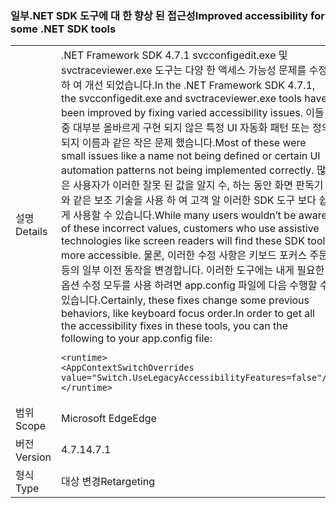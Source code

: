 ### <a name="improved-accessibility-for-some-net-sdk-tools"></a><span data-ttu-id="98929-101">일부.NET SDK 도구에 대 한 향상 된 접근성</span><span class="sxs-lookup"><span data-stu-id="98929-101">Improved accessibility for some .NET SDK tools</span></span>

|   |   |
|---|---|
|<span data-ttu-id="98929-102">설명</span><span class="sxs-lookup"><span data-stu-id="98929-102">Details</span></span>|<span data-ttu-id="98929-103">.NET Framework SDK 4.7.1 svcconfigedit.exe 및 svctraceviewer.exe 도구는 다양 한 액세스 가능성 문제를 수정 하 여 개선 되었습니다.</span><span class="sxs-lookup"><span data-stu-id="98929-103">In the .NET Framework SDK 4.7.1, the svcconfigedit.exe and svctraceviewer.exe tools have been improved by fixing varied accessibility issues.</span></span> <span data-ttu-id="98929-104">이들 중 대부분 올바르게 구현 되지 않은 특정 UI 자동화 패턴 또는 정의 되지 이름과 같은 작은 문제 했습니다.</span><span class="sxs-lookup"><span data-stu-id="98929-104">Most of these were small issues like a name not being defined or certain UI automation patterns not being implemented correctly.</span></span> <span data-ttu-id="98929-105">많은 사용자가 이러한 잘못 된 값을 알지 수, 하는 동안 화면 판독기와 같은 보조 기술을 사용 하 여 고객 알 이러한 SDK 도구 보다 쉽게 사용할 수 있습니다.</span><span class="sxs-lookup"><span data-stu-id="98929-105">While many users wouldn’t be aware of these incorrect values, customers who use assistive technologies like screen readers will find these SDK tools more accessible.</span></span> <span data-ttu-id="98929-106">물론, 이러한 수정 사항은 키보드 포커스 주문 등의 일부 이전 동작을 변경합니다. 이러한 도구에는 내게 필요한 옵션 수정 모두를 사용 하려면 app.config 파일에 다음 수행할 수 있습니다.</span><span class="sxs-lookup"><span data-stu-id="98929-106">Certainly, these fixes change some previous behaviors, like keyboard focus order.In order to get all the accessibility fixes in these tools, you can the following to your app.config file:</span></span><pre><code class="language-xml">&lt;runtime&gt;&#13;&#10;&lt;AppContextSwitchOverrides value=&quot;Switch.UseLegacyAccessibilityFeatures=false&quot;/&gt;&#13;&#10;&lt;/runtime&gt;&#13;&#10;</code></pre>|
|<span data-ttu-id="98929-107">범위</span><span class="sxs-lookup"><span data-stu-id="98929-107">Scope</span></span>|<span data-ttu-id="98929-108">Microsoft Edge</span><span class="sxs-lookup"><span data-stu-id="98929-108">Edge</span></span>|
|<span data-ttu-id="98929-109">버전</span><span class="sxs-lookup"><span data-stu-id="98929-109">Version</span></span>|<span data-ttu-id="98929-110">4.7.1</span><span class="sxs-lookup"><span data-stu-id="98929-110">4.7.1</span></span>|
|<span data-ttu-id="98929-111">형식</span><span class="sxs-lookup"><span data-stu-id="98929-111">Type</span></span>|<span data-ttu-id="98929-112">대상 변경</span><span class="sxs-lookup"><span data-stu-id="98929-112">Retargeting</span></span>|

